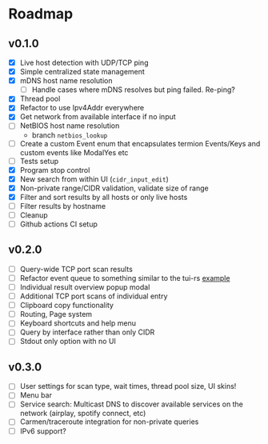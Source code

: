 Roadmap
===

## v0.1.0
- [x] Live host detection with UDP/TCP ping
- [x] Simple centralized state management
- [x] mDNS host name resolution
  - [ ] Handle cases where mDNS resolves but ping failed. Re-ping?
- [x] Thread pool
- [x] Refactor to use Ipv4Addr everywhere
- [x] Get network from available interface if no input
- [ ] NetBIOS host name resolution
  - branch `netbios_lookup`
- [ ] Create a custom Event enum that encapsulates termion Events/Keys and custom events like ModalYes etc
- [ ] Tests setup
- [x] Program stop control
- [x] New search from within UI (`cidr_input_edit`)
- [x] Non-private range/CIDR validation, validate size of range
- [x] Filter and sort results by all hosts or only live hosts
- [ ] Filter results by hostname
- [ ] Cleanup
- [ ] Github actions CI setup

## v0.2.0
- [ ] Query-wide TCP port scan results
- [ ] Refactor event queue to something similar to the tui-rs [example](https://github.com/fdehau/tui-rs/blob/master/examples/util/event.rs)
- [ ] Individual result overview popup modal
- [ ] Additional TCP port scans of individual entry
- [ ] Clipboard copy functionality
- [ ] Routing, Page system
- [ ] Keyboard shortcuts and help menu
- [ ] Query by interface rather than only CIDR
- [ ] Stdout only option with no UI

## v0.3.0
- [ ] User settings for scan type, wait times, thread pool size, UI skins!
- [ ] Menu bar
- [ ] Service search: Multicast DNS to discover available services on the network (airplay, spotify connect, etc)
- [ ] Carmen/traceroute integration for non-private queries
- [ ] IPv6 support?
